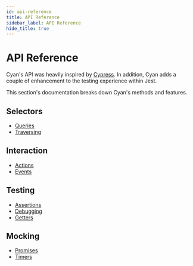 ```yaml
---
id: api-reference
title: API Reference
sidebar_label: API Reference
hide_title: true
---
```


# API Reference

Cyan's API was heavily inspired by [Cypress](https://www.cypress.io/). In addition, Cyan adds a couple of enhancement to the testing experience within Jest.

This section's documentation breaks down Cyan's methods and features.

## Selectors

- [Queries](./queries.md)
- [Traversing](./traversing.md)

## Interaction

- [Actions](./actions.md)
- [Events](./events.md)

## Testing

- [Assertions](./assertions.md)
- [Debugging](./debugging.md)
- [Getters](./getters.md)

## Mocking

- [Promises](./mock-promises.md)
- [Timers](./mock-timers.md)
